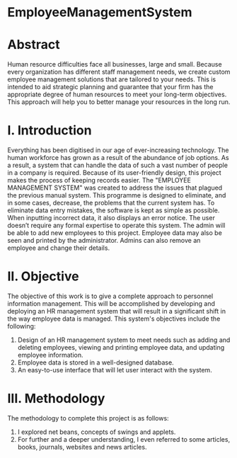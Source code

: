 # EmployeeManagementSystem
# Abstract
Human resource difficulties face all businesses, large and small. Because every organization has
different staff management needs, we create custom employee management solutions that are
tailored to your needs. This is intended to aid strategic planning and guarantee that your firm has
the appropriate degree of human resources to meet your long-term objectives. This approach will
help you to better manage your resources in the long run.

# I. Introduction
Everything has been digitised in our age of ever-increasing technology. The human workforce has
grown as a result of the abundance of job options. As a result, a system that can handle the data of
such a vast number of people in a company is required. Because of its user-friendly design, this
project makes the process of keeping records easier. The "EMPLOYEE MANAGEMENT
SYSTEM" was created to address the issues that plagued the previous manual system. This
programme is designed to eliminate, and in some cases, decrease, the problems that the current
system has.
To eliminate data entry mistakes, the software is kept as simple as possible. When inputting
incorrect data, it also displays an error notice. The user doesn’t require any formal expertise to
operate this system. The admin will be able to add new employees to this project. Employee data
may also be seen and printed by the administrator. Admins can also remove an employee and
change their details.

# II. Objective
The objective of this work is to give a complete approach to personnel information management.
This will be accomplished by developing and deploying an HR management system that will result
in a significant shift in the way employee data is managed.
This system's objectives include the following:

1. Design of an HR management system to meet needs such as adding and deleting
employees, viewing and printing employee data, and updating employee information.
2. Employee data is stored in a well-designed database.
3. An easy-to-use interface that will let user interact with the system.

# III. Methodology
The methodology to complete this project is as follows:
1. I explored net beans, concepts of swings and applets.
2. For further and a deeper understanding, I even referred to some articles, books, journals,
websites and news articles.
